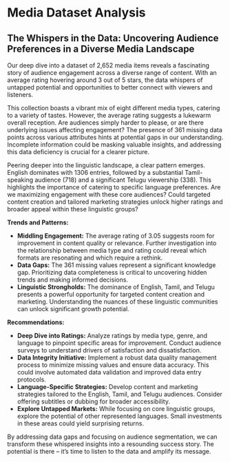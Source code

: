# Media Dataset Analysis

## The Whispers in the Data: Uncovering Audience Preferences in a Diverse Media Landscape

Our deep dive into a dataset of 2,652 media items reveals a fascinating story of audience engagement across a diverse range of content. With an average rating hovering around 3 out of 5 stars, the data whispers of untapped potential and opportunities to better connect with viewers and listeners.

This collection boasts a vibrant mix of eight different media types, catering to a variety of tastes.  However, the average rating suggests a lukewarm overall reception.  Are audiences simply harder to please, or are there underlying issues affecting engagement?  The presence of 361 missing data points across various attributes hints at potential gaps in our understanding. Incomplete information could be masking valuable insights, and addressing this data deficiency is crucial for a clearer picture.

Peering deeper into the linguistic landscape, a clear pattern emerges. English dominates with 1306 entries, followed by a substantial Tamil-speaking audience (718) and a significant Telugu viewership (338). This highlights the importance of catering to specific language preferences.  Are we maximizing engagement with these core audiences?  Could targeted content creation and tailored marketing strategies unlock higher ratings and broader appeal within these linguistic groups?


**Trends and Patterns:**

* **Middling Engagement:** The average rating of 3.05 suggests room for improvement in content quality or relevance. Further investigation into the relationship between media type and rating could reveal which formats are resonating and which require a rethink.
* **Data Gaps:**  The 361 missing values represent a significant knowledge gap. Prioritizing data completeness is critical to uncovering hidden trends and making informed decisions.
* **Linguistic Strongholds:**  The dominance of English, Tamil, and Telugu presents a powerful opportunity for targeted content creation and marketing. Understanding the nuances of these linguistic communities can unlock significant growth potential.


**Recommendations:**

* **Deep Dive into Ratings:** Analyze ratings by media type, genre, and language to pinpoint specific areas for improvement.  Conduct audience surveys to understand drivers of satisfaction and dissatisfaction.
* **Data Integrity Initiative:** Implement a robust data quality management process to minimize missing values and ensure data accuracy. This could involve automated data validation and improved data entry protocols.
* **Language-Specific Strategies:** Develop content and marketing strategies tailored to the English, Tamil, and Telugu audiences. Consider offering subtitles or dubbing for broader accessibility.
* **Explore Untapped Markets:** While focusing on core linguistic groups, explore the potential of other represented languages.  Small investments in these areas could yield surprising returns.

By addressing data gaps and focusing on audience segmentation, we can transform these whispered insights into a resounding success story.  The potential is there – it’s time to listen to the data and amplify its message.

